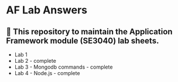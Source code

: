 # AF Lab Answers
## 📝 This repository to maintain the Application Framework module (SE3040) lab sheets.
* Lab 1
* Lab 2 - complete
* Lab 3 - Mongodb commands - complete
* Lab 4 - Node.js - complete
